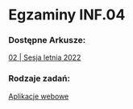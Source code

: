 # Egzaminy INF.04

### Dostępne Arkusze:

[02 | Sesja letnia 2022](/inf04/02220622.md)


### Rodzaje zadań:
[Aplikacje webowe](/inf04/aplikacjewebowe.md)